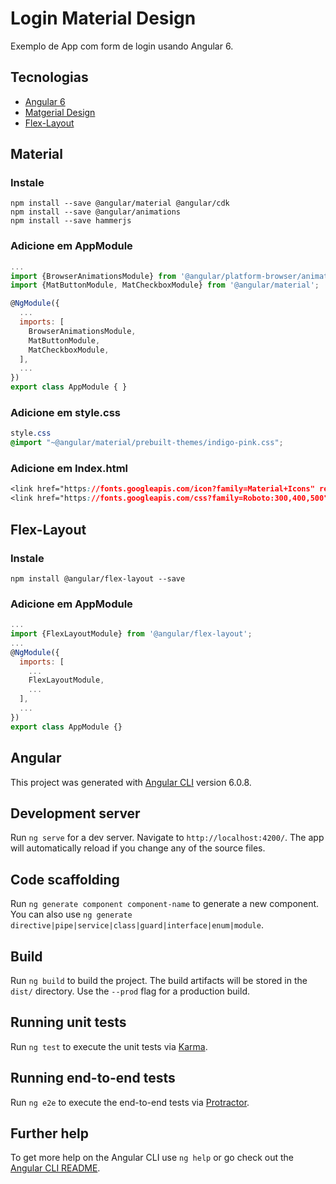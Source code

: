 # Login Material Design
Exemplo de App com form de login usando Angular 6.

## Tecnologias

* [Angular 6](https://angular.io/)
* [Matgerial Design](https://material.angular.io)
* [Flex-Layout](https://github.com/angular/flex-layout/wiki)

## Material

### Instale

```
npm install --save @angular/material @angular/cdk
npm install --save @angular/animations
npm install --save hammerjs
```

### Adicione em AppModule

```javascript
...
import {BrowserAnimationsModule} from '@angular/platform-browser/animations';
import {MatButtonModule, MatCheckboxModule} from '@angular/material';

@NgModule({
  ...
  imports: [
    BrowserAnimationsModule,
    MatButtonModule,
    MatCheckboxModule,
  ],
  ...
})
export class AppModule { }
```

### Adicione em style.css

```css
style.css
@import "~@angular/material/prebuilt-themes/indigo-pink.css";
```

### Adicione em Index.html

```css
<link href="https://fonts.googleapis.com/icon?family=Material+Icons" rel="stylesheet">
<link href="https://fonts.googleapis.com/css?family=Roboto:300,400,500" rel="stylesheet">
```

## Flex-Layout

### Instale

```
npm install @angular/flex-layout --save
```

### Adicione em AppModule

```javascript
...
import {FlexLayoutModule} from '@angular/flex-layout';
...
@NgModule({
  imports: [
    ...
    FlexLayoutModule,
    ...
  ],
  ...
})
export class AppModule {}
```

## Angular

This project was generated with [Angular CLI](https://github.com/angular/angular-cli) version 6.0.8.

## Development server

Run `ng serve` for a dev server. Navigate to `http://localhost:4200/`. The app will automatically reload if you change any of the source files.

## Code scaffolding

Run `ng generate component component-name` to generate a new component. You can also use `ng generate directive|pipe|service|class|guard|interface|enum|module`.

## Build

Run `ng build` to build the project. The build artifacts will be stored in the `dist/` directory. Use the `--prod` flag for a production build.

## Running unit tests

Run `ng test` to execute the unit tests via [Karma](https://karma-runner.github.io).

## Running end-to-end tests

Run `ng e2e` to execute the end-to-end tests via [Protractor](http://www.protractortest.org/).

## Further help

To get more help on the Angular CLI use `ng help` or go check out the [Angular CLI README](https://github.com/angular/angular-cli/blob/master/README.md).
